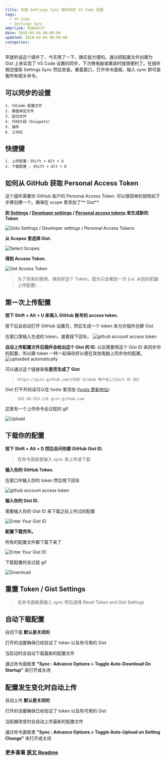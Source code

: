 ```yaml
---
title: 利用 Settings Sync 插件同步 VS Code 设置
tags:
  - VS Code
  - Settings Sync
abbrlink: 9b0da72f
date: 2018-03-04 00:00:00
updated: 2018-03-04 00:00:00
categories:
---
```

早就听说这个插件了，今天用了一下，确实挺方便的。通过把配置文件创建为 Gist 上来实现了 VS Code 设置的同步，下次换电脑或重装时就很便利了。在插件商店搜索 Settings Sync 然后安装，重载窗口，打开命令面板，输入 sync 即可查看所有相关命令。
<!-- more -->

## 可以同步的设置

```text
1. VSCode 配置文件
2. 键盘绑定文件
3. 启动文件
4. 代码片段（Snippets）
5. 插件
6. 工作区
```

## 快捷键

```text
1. 上传配置：Shift + Alt + U
2. 下载配置 : Shift + Alt + D
```

## 如何从 GitHub 获取 Personal Access Token

这个插件需要你 GitHub 账户的 Personal Access Token. 可以很简单的按照如下步骤创建一个。确保在 scope 里添加了** Gist**.

**到 [Settings](https://github.com/settings) / [Developer settings](https://github.com/settings/tokens) / [Personal access tokens](https://github.com/settings/tokens)  来生成新的 Token**

![Goto Settings / Developer settings / Personal Access Tokens](https://shanalikhan.github.io/img/github1.PNG)

**从 Scopes 里选择 Gist.**

![Select Scopes](https://shanalikhan.github.io/img/github2.PNG)

**得到 Access Token.**

![Get Access Token](https://shanalikhan.github.io/img/github3.PNG)

> 为了将来的使用，保存好这个 Token，因为只会看到一次 (i.e. 从别的机器上传配置）.

## 第一次上传配置

**按下 Shift + Alt + U 来填入 GitHub 账号的 access token.**

按下后会自动打开 GitHub 设置页，然后生成一个 token 来允许插件创建 Gist.

在窗口里输入生成的 token，接着按下回车。
![github account access token](https://shanalikhan.github.io/img/upload1.png)

**自动上传配置文件后插件会给出这个 Gist 的 ID.**
以后需要用这个 Gist ID 来同步你的配置，所以跟 token 一样一起保存好以便在其他电脑上同步你的配置。
![uploaded automatically](https://shanalikhan.github.io/img/upload2.png)

可以通过这个链接查看**是否生成了 Gist**
> ```https://gist.github.com/{你的 GitHub 用户名}/{Gist 的 ID}```

Gist 打不开的话可以在 hosts 里添加 ([hosts 更新地址](https://github.com/googlehosts/hosts/blob/master/hosts-files/hosts))

> ```192.30.253.118 gist.github.com```

这里有一个上传命令全过程的 gif

![Upload](https://media.giphy.com/media/xT9IglKxSqs2Wdwq2c/source.gif)

## 下载你的配置

**按下 Shift + Alt + D 然后会问你要 GitHub Gist ID.**

> 在命令面板里输入 sync 来上传或下载

**输入你的 GitHub Token.**

在窗口中输入你的 token 然后按下回车

![github account access token](https://shanalikhan.github.io/img/upload1.png)

**输入你的 Gist ID.**

需要输入你的 Gist ID 来下载之前上传过的配置

![Enter Your Gist ID](https://shanalikhan.github.io/img/download2.png)

**配置下载完毕。**

所有的配置文件都下载下来了

![Enter Your Gist ID](https://shanalikhan.github.io/img/download3.png)

下载配置的全过程 gif

![Download](https://media.giphy.com/media/xT9Iglsi3CS9noE8tW/source.gif)

## 重置 Token / Gist Settings

> 在命令面板里输入 sync 然后选择 Reset Token and Gist Settings

## 自动下载配置

自动下载 **默认是关闭的**

打开的话要确保已经验证了 token 以及有可用的 Gist

当启动时会自动下载最新的配置文件

通过命令面板里 **"Sync : Advance Options > Toggle Auto-Download On Startup"** 来打开或关闭

## 配置发生变化时自动上传

自动上传 **默认是关闭的**

打开的话要确保已经验证了 token 以及有可用的 Gist

当配置改变时会自动上传最新的配置文件

通过命令面板里 **"Sync : Advance Options > Toggle Auto-Upload on Setting Change"** 来打开或关闭

### 更多查看 [原文 Readme](https://github.com/shanalikhan/code-settings-sync/blob/master/README.md)
